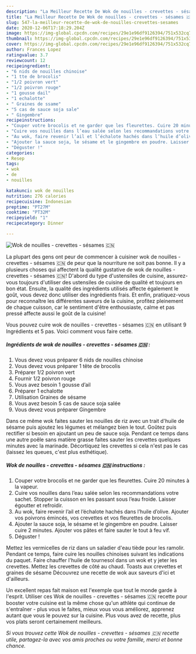 ```yaml
---
description: "La Meilleur Recette De Wok de nouilles - crevettes - sésames 🇨🇳"
title: "La Meilleur Recette De Wok de nouilles - crevettes - sésames 🇨🇳"
slug: 547-la-meilleur-recette-de-wok-de-nouilles-crevettes-sesames
date: 2020-12-06T17:18:29.204Z
image: https://img-global.cpcdn.com/recipes/29e1e96df9126394/751x532cq70/wok-de-nouilles-crevettes-sesames-🇨🇳-photo-principale-de-la-recette.jpg
thumbnail: https://img-global.cpcdn.com/recipes/29e1e96df9126394/751x532cq70/wok-de-nouilles-crevettes-sesames-🇨🇳-photo-principale-de-la-recette.jpg
cover: https://img-global.cpcdn.com/recipes/29e1e96df9126394/751x532cq70/wok-de-nouilles-crevettes-sesames-🇨🇳-photo-principale-de-la-recette.jpg
author: Frances Lopez
ratingvalue: 3.7
reviewcount: 12
recipeingredient:
- "6 nids de nouilles chinoise"
- "1 tte de brocolis"
- "1/2 poivron vert"
- "1/2 poivron rouge"
- "1 gousse dail"
- "1 echalotte"
- " Graines de ssame"
- "5 cas de sauce soja sale"
- " Gingembre"
recipeinstructions:
- "Couper votre brocolis et ne garder que les fleurettes. Cuire 20 minutes à la vapeur."
- "Cuire vos nouilles dans l’eau salée selon les recommandations votre sachet. Stopper la cuisson en les passant sous l’eau froide. Laisser égoutter et refroidir."
- "Au wok, faire revenir l’ail et l’échalote hachés dans l’huile d’olive. Ajouter vos poivrons émincés, vos crevettes et vos fleurettes de brocolis."
- "Ajouter la sauce soja, le sésame et le gingembre en poudre. Laisser cuire 2 minutes. Ajouter vos pâtes et faire sauter le tout à feu vif."
- "Déguster !"
categories:
- Resep
tags:
- wok
- de
- nouilles

katakunci: wok de nouilles 
nutrition: 276 calories
recipecuisine: Indonesian
preptime: "PT27M"
cooktime: "PT32M"
recipeyield: "1"
recipecategory: Dinner

---
```



![Wok de nouilles - crevettes - sésames 🇨🇳](https://img-global.cpcdn.com/recipes/29e1e96df9126394/751x532cq70/wok-de-nouilles-crevettes-sesames-🇨🇳-photo-principale-de-la-recette.jpg)

La plupart des gens ont peur de commencer à cuisiner wok de nouilles - crevettes - sésames 🇨🇳 de peur que la nourriture ne soit pas bonne. Il y a plusieurs choses qui affectent la qualité gustative de wok de nouilles - crevettes - sésames 🇨🇳! D'abord du type d'ustensiles de cuisine, assurez-vous toujours d'utiliser des ustensiles de cuisine de qualité et toujours en bon état. Ensuite, la qualité des ingrédients utilisés affecte également le goût, vous devez donc utiliser des ingrédients frais. Et enfin, pratiquez-vous pour reconnaître les différentes saveurs de la cuisine, profitez pleinement de chaque cuisson, car le sentiment d'être enthousiaste, calme et pas pressé affecte aussi le goût de la cuisine!

<!--inarticleads1-->

Vous pouvez cuire wok de nouilles - crevettes - sésames 🇨🇳 en utilisant 9 Ingrédients et 5 pas. Voici comment vous faire cette.

##### Ingrédients de wok de nouilles - crevettes - sésames 🇨🇳 :

1. Vous devez vous préparer 6 nids de nouilles chinoise
1. Vous devez vous préparer 1 tête de brocolis
1. Préparer 1/2 poivron vert
1. Fournir 1/2 poivron rouge
1. Vous avez besoin 1 gousse d’ail
1. Préparer 1 echalotte
1. Utilisation  Graines de sésame
1. Vous avez besoin 5 cas de sauce soja salée
1. Vous devez vous préparer  Gingembre


Dans ce même wok faites sauter les nouilles de riz avec un trait d&#39;huile de sésame puis ajoutez les légumes et mélangez bien le tout. Goûtez puis rectifier si besoin en ajoutant un peu de sauce soja. Pendant ce temps dans une autre poêle sans matière grasse faites sauter les crevettes quelques minutes avec la marinade. Décortiquez les crevettes si cela n&#39;est pas le cas (laissez les queues, c&#39;est plus esthétique). 

<!--inarticleads2-->

##### Wok de nouilles - crevettes - sésames 🇨🇳 instructions :

1. Couper votre brocolis et ne garder que les fleurettes. Cuire 20 minutes à la vapeur.
1. Cuire vos nouilles dans l’eau salée selon les recommandations votre sachet. Stopper la cuisson en les passant sous l’eau froide. Laisser égoutter et refroidir.
1. Au wok, faire revenir l’ail et l’échalote hachés dans l’huile d’olive. Ajouter vos poivrons émincés, vos crevettes et vos fleurettes de brocolis.
1. Ajouter la sauce soja, le sésame et le gingembre en poudre. Laisser cuire 2 minutes. Ajouter vos pâtes et faire sauter le tout à feu vif.
1. Déguster !


Mettez les vermicelles de riz dans un saladier d&#39;eau tiède pour les ramolir. Pendant ce temps, faire cuire les nouilles chinoises suivant les indications du paquet. Faire chauffer l&#39;huile de tournesol dans un wok et y jeter les crevettes. Mettez les crevettes de côté au chaud. Toasts aux crevettes et graines de sésame Découvrez une recette de wok aux saveurs d&#39;ici et d&#39;ailleurs. 

<!--inarticleads1-->

<p>
Un excellent repas fait maison est l'exemple que tout le monde garde à l'esprit. Utiliser ces Wok de nouilles - crevettes - sésames 🇨🇳 recette pour booster votre cuisine est la même chose qu'un athlète qui continue de s'entraîner - plus vous le faites, mieux vous vous améliorez, apprenez autant que vous le pouvez sur la cuisine. Plus vous avez de recette, plus vos plats seront certainement meilleurs.
</p>

<p>
<i>Si vous trouvez cette Wok de nouilles - crevettes - sésames 🇨🇳 recette utile, partagez-la avec vos amis proches ou votre famille, merci et bonne chance.</i>
</p>
